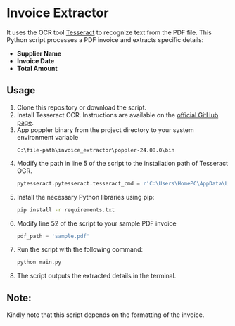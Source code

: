 # Invoice Extractor
It uses the OCR tool [Tesseract](https://github.com/tesseract-ocr/tesseract) to recognize text from the PDF file. This Python script processes a PDF invoice and extracts specific details: 
- **Supplier Name**
- **Invoice Date**
- **Total Amount**

## Usage
1. Clone this repository or download the script.
2. Install Tesseract OCR. Instructions are available on the [official GitHub page](https://github.com/tesseract-ocr/tesseract).
3. App poppler binary from the project directory to your system environment variable
    ```envfile
    C:\file-path\invoice_extractor\poppler-24.08.0\bin
    ```
4. Modify the path in line 5 of the script to the installation path of Tesseract OCR.
    ```python
    pytesseract.pytesseract.tesseract_cmd = r'C:\Users\HomePC\AppData\Local\Programs\Tesseract-OCR\tesseract.exe'
    ```
5. Install the necessary Python libraries using pip:
     ```bash
     pip install -r requirements.txt
     ```
6. Modify line 52 of the script to your sample PDF invoice
    ```python
    pdf_path = 'sample.pdf'
    ```
7. Run the script with the following command:
   ```bash
   python main.py
   ```
8. The script outputs the extracted details in the terminal.


## Note:
Kindly note that this script depends on the formatting of the invoice.
